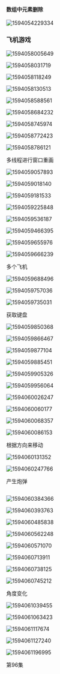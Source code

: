 #### 数组中元素删除
![1594054229334](../../img/1594054229334.png)

### 飞机游戏

![1594058005649](../../img/1594058005649.png)

![1594058031719](../../img/1594058031719.png)

![1594058118249](../../img/1594058118249.png)

![1594058130513](../../img/1594058130513.png)

![1594058588561](../../img/1594058588561.png)

![1594058684232](../../img/1594058684232.png)

![1594058745974](../../img/1594058745974.png)

![1594058772423](../../img/1594058772423.png)

![1594058786121](../../img/1594058786121.png)

多线程进行窗口重画

![1594059057893](../../img/1594059057893.png)

![1594059018140](../../img/1594059018140.png)





![1594059181533](../../img/1594059181533.png)



![1594059225848](../../img/1594059225848.png)



![1594059536187](../../img/1594059536187.png)



![1594059466395](../../img/1594059466395.png)

![1594059655976](../../img/1594059655976.png)





![1594059666239](../../img/1594059666239.png)

多个飞机

![1594059688496](../../img/1594059688496.png)



![1594059757036](../../img/1594059757036.png)

![1594059735031](../../img/1594059735031.png)

获取键盘



![1594059850368](../../img/1594059850368.png)

![1594059866467](../../img/1594059866467.png)

![1594059877104](../../img/1594059877104.png)

![1594059885451](../../img/1594059885451.png)

![1594059905326](../../img/1594059905326.png)

![1594059956064](../../img/1594059956064.png)

![1594060026247](../../img/1594060026247.png)

![1594060060177](../../img/1594060060177.png)

![1594060068357](../../img/1594060068357.png)

![1594060086153](../../img/1594060086153.png)





根据方向来移动

![1594060131352](../../img/1594060131352.png)

![1594060247766](../../img/1594060247766.png)

产生炮弹

```shell

```

![1594060384366](../../img/1594060384366.png)

![1594060393763](../../img/1594060393763.png)

![1594060485838](../../img/1594060485838.png)

![1594060562248](../../img/1594060562248.png)

![1594060571070](../../img/1594060571070.png)



![1594060713911](../../img/1594060713911.png)

![1594060738125](../../img/1594060738125.png)





![1594060745212](../../img/1594060745212.png)



角度变化

![1594061039455](../../img/1594061039455.png)

![1594061063423](../../img/1594061063423.png)

![1594061117674](../../img/1594061117674.png)

![1594061127240](../../img/1594061127240.png)

![1594061196995](../../img/1594061196995.png)

第96集

